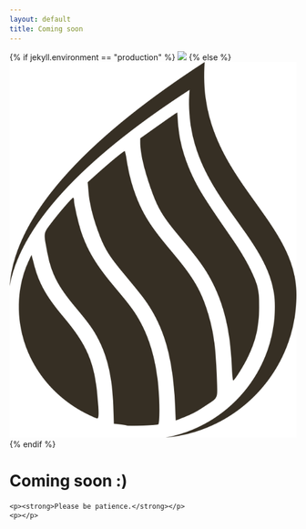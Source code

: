 ```yaml
---
layout: default
title: Coming soon
---
```


<div class="container four-o">
<div class="row">
  <div class="col-sm-1"></div>
  <div class="col-12 col-sm-10">
    {% if jekyll.environment == "production" %}
        <img class="img-fluid mx-auto my-4" src="/nazhifa/assets/images/nazhifa-thumb-md.png"/>
    {% else %}
        <img class="img-fluid mx-auto my-4" src="/assets/images/nazhifa-thumb-md.png"/>
    {% endif %}
    <h1>Coming soon :)</h1>

    <p><strong>Please be patience.</strong></p>
    <p></p>
  </div>
</div>
</div>
